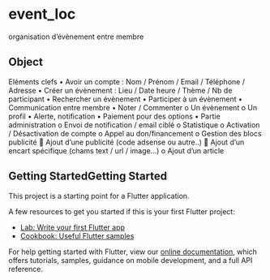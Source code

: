 # event_loc

organisation d’évènement entre membre

## Object

Eléments clefs
• Avoir un compte : Nom / Prénom / Email / Téléphone / Adresse
• Créer un évènement : Lieu / Date heure / Thème / Nb de participant
• Rechercher un évènement
• Participer à un évènement
• Communication entre membre
• Noter / Commenter
o Un évènement
o Un profil
• Alerte, notification
• Paiement pour des options
• Partie administration
o Envoi de notification / email ciblé
o Statistique
o Activation / Désactivation de compte
o Appel au don/financement
o Gestion des blocs publicité
 Ajout d’une publicité (code adsense ou autre..)
 Ajout d’un encart spécifique (chams text / url / image…)
o Ajout d’un article

## Getting StartedGetting Started

This project is a starting point for a Flutter application.

A few resources to get you started if this is your first Flutter project:

- [Lab: Write your first Flutter app](https://flutter.dev/docs/get-started/codelab)
- [Cookbook: Useful Flutter samples](https://flutter.dev/docs/cookbook)

For help getting started with Flutter, view our
[online documentation](https://flutter.dev/docs), which offers tutorials,
samples, guidance on mobile development, and a full API reference.
